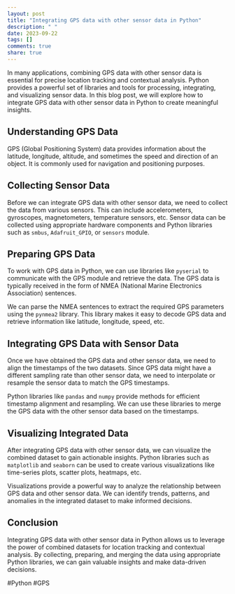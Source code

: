 ```yaml
---
layout: post
title: "Integrating GPS data with other sensor data in Python"
description: " "
date: 2023-09-22
tags: []
comments: true
share: true
---
```


In many applications, combining GPS data with other sensor data is essential for precise location tracking and contextual analysis. Python provides a powerful set of libraries and tools for processing, integrating, and visualizing sensor data. In this blog post, we will explore how to integrate GPS data with other sensor data in Python to create meaningful insights.

## Understanding GPS Data

GPS (Global Positioning System) data provides information about the latitude, longitude, altitude, and sometimes the speed and direction of an object. It is commonly used for navigation and positioning purposes.

## Collecting Sensor Data

Before we can integrate GPS data with other sensor data, we need to collect the data from various sensors. This can include accelerometers, gyroscopes, magnetometers, temperature sensors, etc. Sensor data can be collected using appropriate hardware components and Python libraries such as `smbus`, `Adafruit_GPIO`, or `sensors` module.

## Preparing GPS Data

To work with GPS data in Python, we can use libraries like `pyserial` to communicate with the GPS module and retrieve the data. The GPS data is typically received in the form of NMEA (National Marine Electronics Association) sentences.

We can parse the NMEA sentences to extract the required GPS parameters using the `pynmea2` library. This library makes it easy to decode GPS data and retrieve information like latitude, longitude, speed, etc.

## Integrating GPS Data with Sensor Data

Once we have obtained the GPS data and other sensor data, we need to align the timestamps of the two datasets. Since GPS data might have a different sampling rate than other sensor data, we need to interpolate or resample the sensor data to match the GPS timestamps.

Python libraries like `pandas` and `numpy` provide methods for efficient timestamp alignment and resampling. We can use these libraries to merge the GPS data with the other sensor data based on the timestamps.

## Visualizing Integrated Data

After integrating GPS data with other sensor data, we can visualize the combined dataset to gain actionable insights. Python libraries such as `matplotlib` and `seaborn` can be used to create various visualizations like time-series plots, scatter plots, heatmaps, etc.

Visualizations provide a powerful way to analyze the relationship between GPS data and other sensor data. We can identify trends, patterns, and anomalies in the integrated dataset to make informed decisions.

## Conclusion

Integrating GPS data with other sensor data in Python allows us to leverage the power of combined datasets for location tracking and contextual analysis. By collecting, preparing, and merging the data using appropriate Python libraries, we can gain valuable insights and make data-driven decisions.

#Python #GPS